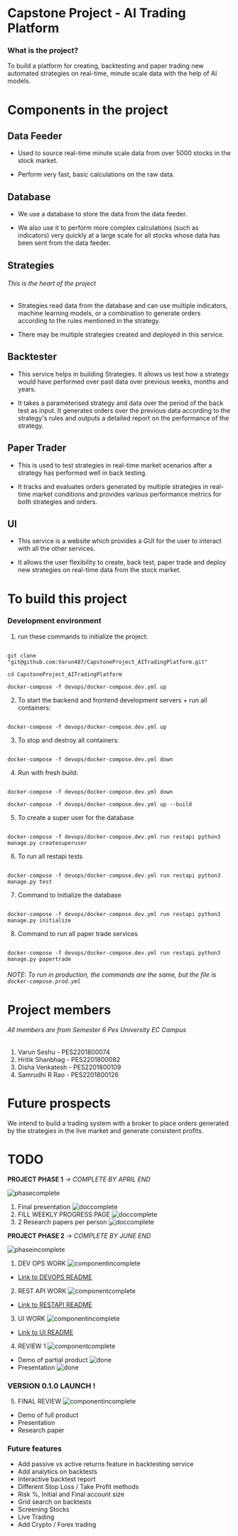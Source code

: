 # Capstone Project - AI Trading Platform

### What is the project?

To build a platform for creating, backtesting and paper trading new automated strategies on real-time, minute scale data with the help of AI models.

# Components in the project

## Data Feeder

- Used to source real-time minute scale data from over 5000 stocks in the stock market.

- Perform very fast, basic calculations on the raw data.

## Database

- We use a database to store the data from the data feeder.

- We also use it to perform more complex calculations (such as indicators) very quickly at a large scale for all stocks whose data has been sent from the data feeder.

## Strategies

###### This is the heart of the project

- Strategies read data from the database and can use multiple indicators, machine learning models, or a combination to generate orders according to the rules mentioned in the strategy.

- There may be multiple strategies created and deployed in this service.

## Backtester

- This service helps in building Strategies. It allows us test how a strategy would have performed over past data over previous weeks, months and years.

- It takes a parameterised strategy and data over the period of the back test as input. It generates orders over the previous data according to the strategy's rules and outputs a detailed report on the performance of the strategy.

## Paper Trader

- This is used to test strategies in real-time market scenarios after a strategy has performed well in back testing.

- It tracks and evaluates orders generated by multiple strategies in real-time market conditions and provides various performance metrics for both strategies and orders.

## UI

- This service is a website which provides a GUI for the user to interact with all the other services.

- It allows the user flexibility to create, back test, paper trade and deploy new strategies on real-time data from the stock market.

# To build this project

### Development environment

1. run these commands to initialize the project:

```

git clone "git@github.com:Varun487/CapstoneProject_AITradingPlatform.git"

cd CapstoneProject_AITradingPlatform

docker-compose -f devops/docker-compose.dev.yml up

```

2. To start the backend and frontend development servers + run all containers:

```

docker-compose -f devops/docker-compose.dev.yml up

```

3. To stop and destroy all containers:

```

docker-compose -f devops/docker-compose.dev.yml down

```

4. Run with fresh build:

```

docker-compose -f devops/docker-compose.dev.yml down

docker-compose -f devops/docker-compose.dev.yml up --build

```

5. To create a super user for the database

```

docker-compose -f devops/docker-compose.dev.yml run restapi python3 manage.py createsuperuser

```

6. To run all restapi tests
```

docker-compose -f devops/docker-compose.dev.yml run restapi python3 manage.py test

```

7. Command to Initialize the database
```

docker-compose -f devops/docker-compose.dev.yml run restapi python3 manage.py initialize

```
8. Command to run all paper trade services
```

docker-compose -f devops/docker-compose.dev.yml run restapi python3 manage.py papertrade

```

###### NOTE: To run in production, the commands are the same, but the file is `docker-compose.prod.yml`

# Project members

###### All members are from Semester 6 Pes University EC Campus

1. Varun Seshu - PES2201800074
2. Hritik Shanbhag - PES2201800082
3. Disha Venkatesh - PES2201800109
4. Samrudhi R Rao - PES2201800126

# Future prospects

We intend to build a trading system with a broker to place orders generated by the strategies in the live market and generate consistent profits.

# TODO

**PROJECT PHASE 1** _-> COMPLETE BY APRIL END_

![phasecomplete]

1. Final presentation ![doccomplete]
2. FILL WEEKLY PROGRESS PAGE ![doccomplete]
3. 2 Research papers per person ![doccomplete]

**PROJECT PHASE 2** _-> COMPLETE BY JUNE END_

![phaseincomplete]

1. DEV OPS WORK ![componentincomplete]
- [Link to DEVOPS README](https://github.com/Varun487/CapstoneProject_AITradingPlatform/tree/main/devops/)

2. REST API WORK ![componentcomplete]
- [Link to RESTAPI README](https://github.com/Varun487/CapstoneProject_AITradingPlatform/tree/main/restapi/)

3. UI WORK ![componentincomplete]
- [Link to UI README](https://github.com/Varun487/CapstoneProject_AITradingPlatform/tree/main/ui/)

4. REVIEW 1 ![componentcomplete]
- Demo of partial product ![done]
- Presentation ![done]

### VERSION 0.1.0 LAUNCH !

5. FINAL REVIEW ![componentincomplete]
- Demo of full product
- Presentation
- Research paper

### Future features
- Add passive vs active returns feature in backtesting service
- Add analytics on backtests
- Interactive backtest report
- Different Stop Loss /  Take Profit methods
- Risk %, Initial and Final account size
- Grid search on backtests
- Screening Stocks
- Live Trading
- Add Crypto / Forex trading

[done]: https://img.shields.io/badge/DONE-brightgreen
[incomplete]: https://img.shields.io/badge/INCOMPLETE-red
[varunincomplete]: https://img.shields.io/badge/VARUN-INCOMPLETE-red
[varuncomplete]: https://img.shields.io/badge/VARUN-COMPLETE-brightgreen
[dishaincomplete]: https://img.shields.io/badge/DISHA-INCOMPLETE-red
[dishacomplete]: https://img.shields.io/badge/DISHA-COMPLETE-brightgreen
[samrudhiincomplete]: https://img.shields.io/badge/SAMRUDHI-INCOMPLETE-red
[samrudhicomplete]: https://img.shields.io/badge/SAMRUDHI-COMPLETE-brightgreen
[hritikincomplete]: https://img.shields.io/badge/HRITIK-INCOMPLETE-red
[hritikcomplete]: https://img.shields.io/badge/HRITIK-COMPLETE-brightgreen
[bug]: https://img.shields.io/badge/BUG-red
[bugfixed]: https://img.shields.io/badge/BUG-FIXED-brightgreen
[featureincomplete]: https://img.shields.io/badge/FEATURE-INCOMPLETE-red
[featurecomplete]: https://img.shields.io/badge/FEATURE-COMPLETE-brightgreen
[componentincomplete]: https://img.shields.io/badge/COMPONENT-INCOMPLETE-red
[componentcomplete]: https://img.shields.io/badge/COMPONENT-COMPLETE-brightgreen
[phasecomplete]: https://img.shields.io/badge/PHASE-COMPLETE-brightgreen
[phaseincomplete]: https://img.shields.io/badge/PHASE-INCOMPLETE-red
[meetingincomplete]: https://img.shields.io/badge/MEETING-INCOMPLETE-red
[docincomplete]: https://img.shields.io/badge/DOC-INCOMPLETE-red
[doccomplete]: https://img.shields.io/badge/DOC-COMPLETE-brightgreen
